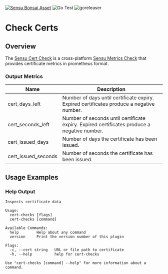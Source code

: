 [![Sensu Bonsai Asset](https://img.shields.io/badge/Bonsai-Download%20Me-brightgreen.svg?colorB=89C967&logo=sensu)](https://bonsai.sensu.io/assets/sensu/cert-checks)
![Go Test](https://github.com/sensu/cert-checks/workflows/Go%20Test/badge.svg)
![goreleaser](https://github.com/sensu/cert-checks/workflows/goreleaser/badge.svg)

# Check Certs

## Overview
The [Sensu Cert Check][1] is a cross-platform [Sensu Metrics Check][2] that provides certificate metrics in prometheus format. 

### Output Metrics

| Name                  | Description   |
|-----------------------|---------------|
| cert_days_left      | Number of days until certificate expiry. Expired certificates produce a negative number. |
| cert_seconds_left   | Number of seconds until certificate expiry. Expired certificates produce a negative number.  |
| cert_issued_days    | Number of days the certificate has been issued. |
| cert_issued_seconds | Number of seconds the certificate has been issued. |


## Usage Examples

### Help Output

```
Inspects certificate data

Usage:
  cert-checks [flags]
  cert-checks [command]

Available Commands:
  help        Help about any command
  version     Print the version number of this plugin

Flags:
  -c, --cert string   URL or file path to certificate
  -h, --help          help for cert-checks

Use "cert-checks [command] --help" for more information about a command.
```


[1]: https://github.com/sensu/system-check
[2]: https://docs.sensu.io/sensu-go/latest/reference/checks/
